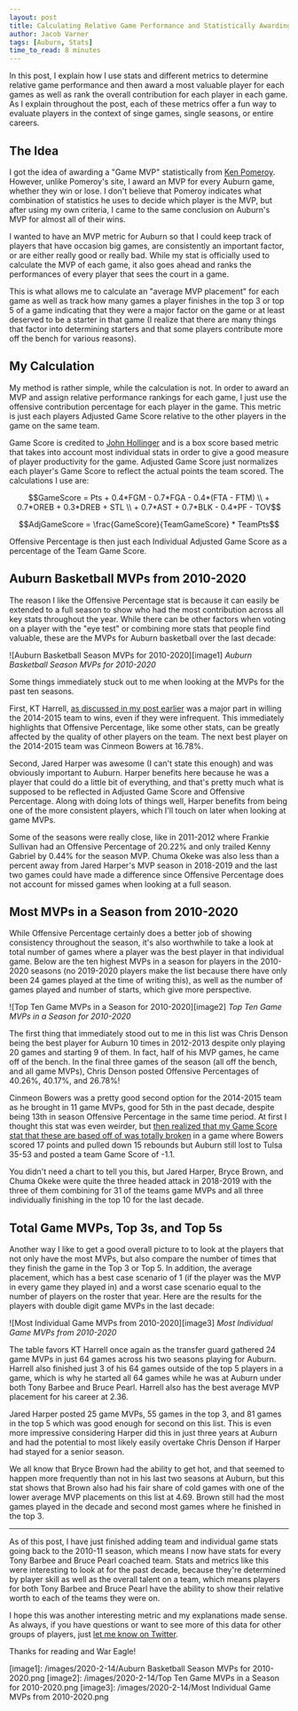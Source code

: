 ```yaml
---
layout: post
title: Calculating Relative Game Performance and Statistically Awarding MVPs
author: Jacob Varner
tags: [Auburn, Stats]
time_to_read: 8 minutes
---
```


In this post, I explain how I use stats and different metrics to determine
relative game performance and then award a most valuable player for each games
as well as rank the overall contribution for each player in each game. As I
explain throughout the post, each of these metrics offer a fun way to evaluate
players in the context of singe games, single seasons, or entire careers.

## The Idea

I got the idea of awarding a "Game MVP" statistically from
[Ken Pomeroy](https://www.kenpom.com/). However, unlike Pomeroy's site, I award
an MVP for every Auburn game, whether they win or lose. I don't believe that
Pomeroy indicates what combination of statistics he uses to decide which player
is the MVP, but after using my own criteria, I came to the same conclusion on
Auburn's MVP for almost all of their wins.

I wanted to have an MVP metric for Auburn so that I could keep track of players
that have occasion big games, are consistently an important factor, or are
either really good or really bad. While my stat is officially used to calculate
the MVP of each game, it also goes ahead and ranks the performances of every
player that sees the court in a game.

This is what allows me to calculate an "average MVP placement" for each game as
well as track how many games a player finishes in the top 3 or top 5 of a game
indicating that they were a major factor on the game or at least deserved to be
a starter in that game (I realize that there are many things that factor into
determining starters and that some players contribute more off the bench for
various reasons).

## My Calculation

My method is rather simple, while the calculation is not. In order to award an
MVP and assign relative performance rankings for each game, I just use the
offensive contribution percentage for each player in the game. This metric is
just each players Adjusted Game Score relative to the other players in the game
on the same team.

Game Score is credited to
[John Hollinger](https://theathletic.com/author/john-hollinger/) and is a box
score based metric that takes into account most individual stats in order to
give a good measure of player productivity for the game. Adjusted Game Score
just normalizes each player's Game Score to reflect the actual points the team
scored. The calculations I use are:

$$GameScore = Pts + 0.4*FGM - 0.7*FGA - 0.4*(FTA - FTM) \\ + 0.7*OREB + 0.3*DREB + STL \\ + 0.7*AST + 0.7*BLK - 0.4*PF - TOV$$

$$AdjGameScore = \frac{GameScore}{TeamGameScore} * TeamPts$$

Offensive Percentage is then just each Individual Adjusted Game Score as a
percentage of the Team Game Score.

## Auburn Basketball MVPs from 2010-2020

The reason I like the Offensive Percentage stat is because it can easily be
extended to a full season to show who had the most contribution across all key
stats throughout the year. While there can be other factors when voting on a
player with the "eye test" or combining more stats that people find valuable,
these are the MVPs for Auburn basketball over the last decade:

![Auburn Basketball Season MVPs for 2010-2020][image1] _Auburn Basketball Season
MVPs for 2010-2020_

Some things immediately stuck out to me when looking at the MVPs for the past
ten seasons.

First, KT Harrell,
[as discussed in my post earlier](https://hoops.jacobvarner.com/breaking-down-individual-win-loss-records-for-auburn-basketball-in-the-bruce-pearl-era/)
was a major part in willing the 2014-2015 team to wins, even if they were
infrequent. This immediately highlights that Offensive Percentage, like some
other stats, can be greatly affected by the quality of other players on the
team. The next best player on the 2014-2015 team was Cinmeon Bowers at 16.78%.

Second, Jared Harper was awesome (I can't state this enough) and was obviously
important to Auburn. Harper benefits here because he was a player that could do
a little bit of everything, and that's pretty much what is supposed to be
reflected in Adjusted Game Score and Offensive Percentage. Along with doing lots
of things well, Harper benefits from being one of the more consistent players,
which I'll touch on later when looking at game MVPs.

Some of the seasons were really close, like in 2011-2012 where Frankie Sullivan
had an Offensive Percentage of 20.22% and only trailed Kenny Gabriel by 0.44%
for the season MVP. Chuma Okeke was also less than a percent away from Jared
Harper's MVP season in 2018-2019 and the last two games could have made a
difference since Offensive Percentage does not account for missed games when
looking at a full season.

## Most MVPs in a Season from 2010-2020

While Offensive Percentage certainly does a better job of showing consistency
throughout the season, it's also worthwhile to take a look at total number of
games where a player was the best player in that individual game. Below are the
ten highest MVPs in a season for players in the 2010-2020 seasons (no 2019-2020
players make the list because there have only been 24 games played at the time
of writing this), as well as the number of games played and number of starts,
which give more perspective.

![Top Ten Game MVPs in a Season for 2010-2020][image2] _Top Ten Game MVPs in a
Season for 2010-2020_

The first thing that immediately stood out to me in this list was Chris Denson
being the best player for Auburn 10 times in 2012-2013 despite only playing 20
games and starting 9 of them. In fact, half of his MVP games, he came off of the
bench. In the final three games of the season (all off the bench, and all game
MVPs), Chris Denson posted Offensive Percentages of 40.26%, 40.17%, and 26.78%!

Cinmeon Bowers was a pretty good second option for the 2014-2015 team as he
brought in 11 game MVPs, good for 5th in the past decade, despite being 13th in
season Offensive Percentage in the same time period. At first I thought this
stat was even weirder, but
[then realized that my Game Score stat that these are based off of was totally broken](https://twitter.com/jacobvarner/status/1228167920812838914?s=20)
in a game where Bowers scored 17 points and pulled down 15 rebounds but Auburn
still lost to Tulsa 35-53 and posted a team Game Score of -1.1.

You didn't need a chart to tell you this, but Jared Harper, Bryce Brown, and
Chuma Okeke were quite the three headed attack in 2018-2019 with the three of
them combining for 31 of the teams game MVPs and all three individually
finishing in the top 10 for the last decade.

## Total Game MVPs, Top 3s, and Top 5s

Another way I like to get a good overall picture to to look at the players that
not only have the most MVPs, but also compare the number of times that they
finish the game in the Top 3 or Top 5. In addition, the average placement, which
has a best case scenario of 1 (if the player was the MVP in every game they
played in) and a worst case scenario equal to the number of players on the
roster that year. Here are the results for the players with double digit game
MVPs in the last decade:

![Most Individual Game MVPs from 2010-2020][image3] _Most Individual Game MVPs
from 2010-2020_

The table favors KT Harrell once again as the transfer guard gathered 24 game
MVPs in just 64 games across his two seasons playing for Auburn. Harrell also
finished just 3 of his 64 games outside of the top 5 players in a game, which is
why he started all 64 games while he was at Auburn under both Tony Barbee and
Bruce Pearl. Harrell also has the best average MVP placement for his career at
2.36.

Jared Harper posted 25 game MVPs, 55 games in the top 3, and 81 games in the top
5 which was good enough for second on this list. This is even more impressive
considering Harper did this in just three years at Auburn and had the potential
to most likely easily overtake Chris Denson if Harper had stayed for a senior
season.

We all know that Bryce Brown had the ability to get hot, and that seemed to
happen more frequently than not in his last two seasons at Auburn, but this stat
shows that Brown also had his fair share of cold games with one of the lower
average MVP placements on this list at 4.69. Brown still had the most games
played in the decade and second most games where he finished in the top 3.

---

As of this post, I have just finished adding team and individual game stats
going back to the 2010-11 season, which means I now have stats for every Tony
Barbee and Bruce Pearl coached team. Stats and metrics like this were
interesting to look at for the past decade, because they're determined by player
skill as well as the overall talent on a team, which means players for both Tony
Barbee and Bruce Pearl have the ability to show their relative worth to each of
the teams they were on.

I hope this was another interesting metric and my explanations made sense. As
always, if you have questions or want to see more of this data for other groups
of players, just [let me know on Twitter](https://wwww.twitter.com/jacobvarner).

Thanks for reading and War Eagle!

[image1]: /images/2020-2-14/Auburn Basketball Season MVPs for 2010-2020.png
[image2]: /images/2020-2-14/Top Ten Game MVPs in a Season for 2010-2020.png
[image3]: /images/2020-2-14/Most Individual Game MVPs from 2010-2020.png
